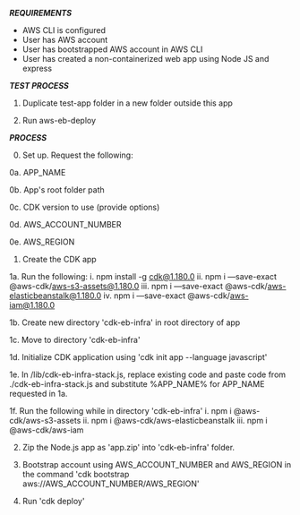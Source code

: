 **_REQUIREMENTS_**

- AWS CLI is configured
- User has AWS account
- User has bootstrapped AWS account in AWS CLI
- User has created a non-containerized web app using Node JS and express

**_TEST PROCESS_**

1. Duplicate test-app folder in a new folder outside this app

2. Run aws-eb-deploy

**_PROCESS_**

0. Set up. Request the following:

0a. APP_NAME

0b. App's root folder path

0c. CDK version to use (provide options)

0d. AWS_ACCOUNT_NUMBER

0e. AWS_REGION

1. Create the CDK app

1a. Run the following:
i. npm install -g cdk@1.180.0
ii. npm i —save-exact @aws-cdk/aws-s3-assets@1.180.0
iii. npm i —save-exact @aws-cdk/aws-elasticbeanstalk@1.180.0
iv. npm i —save-exact @aws-cdk/aws-iam@1.180.0

1b. Create new directory 'cdk-eb-infra' in root directory of app

1c. Move to directory 'cdk-eb-infra'

1d. Initialize CDK application using 'cdk init app --language javascript'

1e. In /lib/cdk-eb-infra-stack.js, replace existing code and paste code from ./cdk-eb-infra-stack.js and substitute %APP_NAME% for APP_NAME requested in 1a.

1f. Run the following while in directory 'cdk-eb-infra'
i. npm i @aws-cdk/aws-s3-assets
ii. npm i @aws-cdk/aws-elasticbeanstalk
iii. npm i @aws-cdk/aws-iam

2. Zip the Node.js app as 'app.zip' into 'cdk-eb-infra' folder.

3. Bootstrap account using AWS_ACCOUNT_NUMBER and AWS_REGION in the command 'cdk bootstrap aws://AWS_ACCOUNT_NUMBER/AWS_REGION'

4. Run 'cdk deploy'

